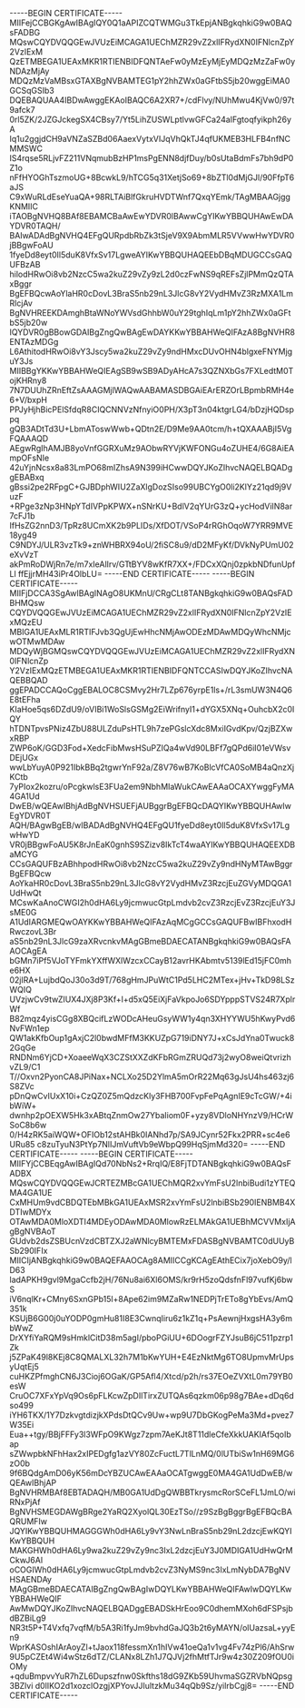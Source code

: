 -----BEGIN CERTIFICATE-----
MIIFejCCBGKgAwIBAgIQY0Q1aAPIZCQTWMGu3TkEpjANBgkqhkiG9w0BAQsFADBG
MQswCQYDVQQGEwJVUzEiMCAGA1UEChMZR29vZ2xlIFRydXN0IFNlcnZpY2VzIExM
QzETMBEGA1UEAxMKR1RTIENBIDFQNTAeFw0yMzEyMjEyMDQzMzZaFw0yNDAzMjAy
MDQzMzVaMBsxGTAXBgNVBAMTEG1pY2hhZWx0aGFtbS5jb20wggEiMA0GCSqGSIb3
DQEBAQUAA4IBDwAwggEKAoIBAQC6A2XR7+/cdFlvy/NUhMwu4KjVw0/97t9afck7
0rl5ZK/2JZGJckegSX4CBsy7/Yt5LihZUSWLptlvwGFCa24aIFgtoqfyikph26yA
Iq1u2ggjdCH9aVNZaSZBd06AaexVytxVIJqVhQkTJ4qfUKMEB3HLFB4nfNCMMSWC
IS4rqse5RLjvFZ211VNqmubBzHP1msPgENN8djfDuy/b0sUtaBdmFs7bh9dP0Z1o
nFfHYOGhTszmoUG+8BcwkL9/hTCG5q31XetjSo69+8bZTl0dMjGJl/90FfpT6aJS
C9xWuRLdEseYuaQA+98RLTAiBlfGkruHVDTWnf7QxqYEmk/TAgMBAAGjggKNMIIC
iTAOBgNVHQ8BAf8EBAMCBaAwEwYDVR0lBAwwCgYIKwYBBQUHAwEwDAYDVR0TAQH/
BAIwADAdBgNVHQ4EFgQURpdbRbZk3tSjeV9X9AbmMLR5VVwwHwYDVR0jBBgwFoAU
1fyeDd8eyt0Il5duK8VfxSv17LgweAYIKwYBBQUHAQEEbDBqMDUGCCsGAQUFBzAB
hilodHRwOi8vb2NzcC5wa2kuZ29vZy9zL2d0czFwNS9qREFsZjlPMmQzQTAxBggr
BgEFBQcwAoYlaHR0cDovL3BraS5nb29nL3JlcG8vY2VydHMvZ3RzMXA1LmRlcjAv
BgNVHREEKDAmghBtaWNoYWVsdGhhbW0uY29tghIqLm1pY2hhZWx0aGFtbS5jb20w
IQYDVR0gBBowGDAIBgZngQwBAgEwDAYKKwYBBAHWeQIFAzA8BgNVHR8ENTAzMDGg
L6AthitodHRwOi8vY3Jscy5wa2kuZ29vZy9ndHMxcDUvOHN4blgxeFNYMjguY3Js
MIIBBgYKKwYBBAHWeQIEAgSB9wSB9ADyAHcA7s3QZNXbGs7FXLedtM0TojKHRny8
7N7DUUhZRnEftZsAAAGMjlWAQwAABAMASDBGAiEArERZOrLBpmbRMH4e6+V/bxpH
PPJyHjhBicPElSfdqR8CIQCNNVzNfnyiO0PH/X3pT3n04ktgrLG4/bDzjHQDsppq
gQB3ADtTd3U+LbmAToswWwb+QDtn2E/D9Me9AA0tcm/h+tQXAAABjI5VgFQAAAQD
AEgwRgIhAMJB8yoVnfGGRXuMz9AObwRYVjKWFONGu4oZUHE4/6G8AiEAmpOFsNIe
42uYjnNcsx8a83LmPO68mIZhsA9N399iHCwwDQYJKoZIhvcNAQELBQADggEBABxq
gBssi2pe2RFpgC+GJBDphWIU2ZaXlgDozSIso99UBCYgO0li2KlYz21qd9j9VuzF
+RPge3zNp3HNpYTdIVPpKPWX+nSNrKU+BdlV2qYUrG3zQ+ycHodViIN8ar7cFJ1b
IfHsZG2nnD3/TpRz8UCmXK2b9PLIDs/XfDOT/VSoP4rRGhOqoW7YRR9MVE18yg49
C9NDYJ/ULR3vzTk9+znWHBRX94oU/2fiSC8u9/dD2MFyKf/DVkNyPUmU02eXvVzT
akPmRoDWjRn7e/m7xIeAlIrv/GTtBYV8wKfR7XX+/FDCxXQnj0zpkbNDfunUpfLl
ffEjjrMH43iPr4OlbLU=
-----END CERTIFICATE-----
-----BEGIN CERTIFICATE-----
MIIFjDCCA3SgAwIBAgINAgO8UKMnU/CRgCLt8TANBgkqhkiG9w0BAQsFADBHMQsw
CQYDVQQGEwJVUzEiMCAGA1UEChMZR29vZ2xlIFRydXN0IFNlcnZpY2VzIExMQzEU
MBIGA1UEAxMLR1RTIFJvb3QgUjEwHhcNMjAwODEzMDAwMDQyWhcNMjcwOTMwMDAw
MDQyWjBGMQswCQYDVQQGEwJVUzEiMCAGA1UEChMZR29vZ2xlIFRydXN0IFNlcnZp
Y2VzIExMQzETMBEGA1UEAxMKR1RTIENBIDFQNTCCASIwDQYJKoZIhvcNAQEBBQAD
ggEPADCCAQoCggEBALOC8CSMvy2Hr7LZp676yrpE1ls+/rL3smUW3N4Q6E8tEFha
KIaHoe5qs6DZdU9/oVIBi1WoSlsGSMg2EiWrifnyI1+dYGX5XNq+OuhcbX2c0IQY
hTDNTpvsPNiz4ZbU88ULZduPsHTL9h7zePGslcXdc8MxiIGvdKpv/QzjBZXwxRBP
ZWP6oK/GGD3Fod+XedcFibMwsHSuPZIQa4wVd90LBFf7gQPd6iI01eVWsvDEjUGx
wwLbYuyA0P921IbkBBq2tgwrYnF92a/Z8V76wB7KoBlcVfCA0SoMB4aQnzXjKCtb
7yPIox2kozru/oPcgkwlsE3FUa2em9NbhMIaWukCAwEAAaOCAXYwggFyMA4GA1Ud
DwEB/wQEAwIBhjAdBgNVHSUEFjAUBggrBgEFBQcDAQYIKwYBBQUHAwIwEgYDVR0T
AQH/BAgwBgEB/wIBADAdBgNVHQ4EFgQU1fyeDd8eyt0Il5duK8VfxSv17LgwHwYD
VR0jBBgwFoAU5K8rJnEaK0gnhS9SZizv8IkTcT4waAYIKwYBBQUHAQEEXDBaMCYG
CCsGAQUFBzABhhpodHRwOi8vb2NzcC5wa2kuZ29vZy9ndHNyMTAwBggrBgEFBQcw
AoYkaHR0cDovL3BraS5nb29nL3JlcG8vY2VydHMvZ3RzcjEuZGVyMDQGA1UdHwQt
MCswKaAnoCWGI2h0dHA6Ly9jcmwucGtpLmdvb2cvZ3RzcjEvZ3RzcjEuY3JsME0G
A1UdIARGMEQwOAYKKwYBBAHWeQIFAzAqMCgGCCsGAQUFBwIBFhxodHRwczovL3Br
aS5nb29nL3JlcG9zaXRvcnkvMAgGBmeBDAECATANBgkqhkiG9w0BAQsFAAOCAgEA
bGMn7iPf5VJoTYFmkYXffWXlWzcxCCayB12avrHKAbmtv5139lEd15jFC0mhe6HX
02jlRA+LujbdQoJ30o3d9T/768gHmJPuWtC1Pd5LHC2MTex+jHv+TkD98LSzWQIQ
UVzjwCv9twZIUX4JXj8P3Kf+l+d5xQ5EiXjFaVkpoJo6SDYpppSTVS24R7XplrWf
B82mqz4yisCGg8XBQcifLzWODcAHeuGsyWW1y4qn3XHYYWU5hKwyPvd6NvFWn1ep
QW1akKfbOup1gAxjC2l0bwdMFfM3KKUZpG719iDNY7J+xCsJdYna0Twuck82GqGe
RNDNm6YjCD+XoaeeWqX3CZStXXZdKFbRGmZRUQd73j2wyO8weiQtvrizhvZL9/C1
T//Oxvn2PyonCA8JPiNax+NCLXo25D2YlmA5mOrR22Mq63gJsU4hs463zj6S8ZVc
pDnQwCvIUxX10i+CzQZ0Z5mQdzcKly3FHB700FvpFePqAgnIE9cTcGW/+4ibWiW+
dwnhp2pOEXW5Hk3xABtqZnmOw27YbaIiom0F+yzy8VDloNHYnzV9/HCrWSoC8b6w
0/H4zRK5aiWQW+OFIOb12stAHBk0IANhd7p/SA9JCynr52Fkx2PRR+sc4e6URu85
c8zuTyuN3PtYp7NlIJmVuftVb9eWbpQ99HqSjmMd320=
-----END CERTIFICATE-----
-----BEGIN CERTIFICATE-----
MIIFYjCCBEqgAwIBAgIQd70NbNs2+RrqIQ/E8FjTDTANBgkqhkiG9w0BAQsFADBX
MQswCQYDVQQGEwJCRTEZMBcGA1UEChMQR2xvYmFsU2lnbiBudi1zYTEQMA4GA1UE
CxMHUm9vdCBDQTEbMBkGA1UEAxMSR2xvYmFsU2lnbiBSb290IENBMB4XDTIwMDYx
OTAwMDA0MloXDTI4MDEyODAwMDA0MlowRzELMAkGA1UEBhMCVVMxIjAgBgNVBAoT
GUdvb2dsZSBUcnVzdCBTZXJ2aWNlcyBMTEMxFDASBgNVBAMTC0dUUyBSb290IFIx
MIICIjANBgkqhkiG9w0BAQEFAAOCAg8AMIICCgKCAgEAthECix7joXebO9y/lD63
ladAPKH9gvl9MgaCcfb2jH/76Nu8ai6Xl6OMS/kr9rH5zoQdsfnFl97vufKj6bwS
iV6nqlKr+CMny6SxnGPb15l+8Ape62im9MZaRw1NEDPjTrETo8gYbEvs/AmQ351k
KSUjB6G00j0uYODP0gmHu81I8E3CwnqIiru6z1kZ1q+PsAewnjHxgsHA3y6mbWwZ
DrXYfiYaRQM9sHmklCitD38m5agI/pboPGiUU+6DOogrFZYJsuB6jC511pzrp1Zk
j5ZPaK49l8KEj8C8QMALXL32h7M1bKwYUH+E4EzNktMg6TO8UpmvMrUpsyUqtEj5
cuHKZPfmghCN6J3Cioj6OGaK/GP5Afl4/Xtcd/p2h/rs37EOeZVXtL0m79YB0esW
CruOC7XFxYpVq9Os6pFLKcwZpDIlTirxZUTQAs6qzkm06p98g7BAe+dDq6dso499
iYH6TKX/1Y7DzkvgtdizjkXPdsDtQCv9Uw+wp9U7DbGKogPeMa3Md+pvez7W35Ei
Eua++tgy/BBjFFFy3l3WFpO9KWgz7zpm7AeKJt8T11dleCfeXkkUAKIAf5qoIbap
sZWwpbkNFhHax2xIPEDgfg1azVY80ZcFuctL7TlLnMQ/0lUTbiSw1nH69MG6zO0b
9f6BQdgAmD06yK56mDcYBZUCAwEAAaOCATgwggE0MA4GA1UdDwEB/wQEAwIBhjAP
BgNVHRMBAf8EBTADAQH/MB0GA1UdDgQWBBTkrysmcRorSCeFL1JmLO/wiRNxPjAf
BgNVHSMEGDAWgBRge2YaRQ2XyolQL30EzTSo//z9SzBgBggrBgEFBQcBAQRUMFIw
JQYIKwYBBQUHMAGGGWh0dHA6Ly9vY3NwLnBraS5nb29nL2dzcjEwKQYIKwYBBQUH
MAKGHWh0dHA6Ly9wa2kuZ29vZy9nc3IxL2dzcjEuY3J0MDIGA1UdHwQrMCkwJ6Al
oCOGIWh0dHA6Ly9jcmwucGtpLmdvb2cvZ3NyMS9nc3IxLmNybDA7BgNVHSAENDAy
MAgGBmeBDAECATAIBgZngQwBAgIwDQYLKwYBBAHWeQIFAwIwDQYLKwYBBAHWeQIF
AwMwDQYJKoZIhvcNAQELBQADggEBADSkHrEoo9C0dhemMXoh6dFSPsjbdBZBiLg9
NR3t5P+T4Vxfq7vqfM/b5A3Ri1fyJm9bvhdGaJQ3b2t6yMAYN/olUazsaL+yyEn9
WprKASOshIArAoyZl+tJaox118fessmXn1hIVw41oeQa1v1vg4Fv74zPl6/AhSrw
9U5pCZEt4Wi4wStz6dTZ/CLANx8LZh1J7QJVj2fhMtfTJr9w4z30Z209fOU0iOMy
+qduBmpvvYuR7hZL6Dupszfnw0Skfths18dG9ZKb59UhvmaSGZRVbNQpsg3BZlvi
d0lIKO2d1xozclOzgjXPYovJJIultzkMu34qQb9Sz/yilrbCgj8=
-----END CERTIFICATE-----
